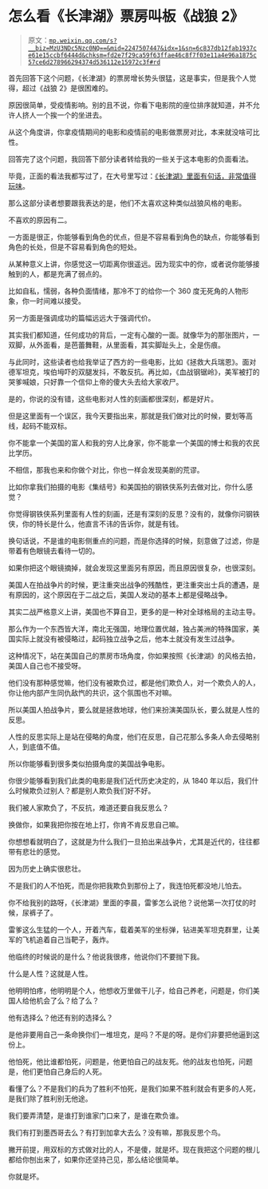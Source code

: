 # 怎么看《长津湖》票房叫板《战狼 2》

> 原文：[`mp.weixin.qq.com/s?__biz=MzU3NDc5Nzc0NQ==&mid=2247507447&idx=1&sn=6c837db12fab1937ce61e15ccbf6444d&chksm=fd2e7f29ca59f63ffae46c8f7f03e11a4e96a1875c57ce6d278966294374d536112e15972c3f#rd`](http://mp.weixin.qq.com/s?__biz=MzU3NDc5Nzc0NQ==&mid=2247507447&idx=1&sn=6c837db12fab1937ce61e15ccbf6444d&chksm=fd2e7f29ca59f63ffae46c8f7f03e11a4e96a1875c57ce6d278966294374d536112e15972c3f#rd)

首先回答下这个问题，《长津湖》的票房增长势头很猛，这是事实，但是我个人觉得，超过《战狼 2》是很困难的。 

原因很简单，受疫情影响。别的且不说，你看下电影院的座位排序就知道，并不允许人挤人一个挨一个的坐进去。

从这个角度讲，你拿疫情期间的电影和疫情前的电影做票房对比，本来就没啥可比性。

回答完了这个问题，我回答下部分读者转给我的一些关于这本电影的负面看法。 

毕竟，正面的看法我都写过了，在大号里写过：[《长津湖》里面有句话，非常值得玩味](http://mp.weixin.qq.com/s?__biz=MzU0MjYwNDU2Mw==&mid=2247501291&idx=1&sn=cd2cc0a4684a005baae688d5994eb1fa&chksm=fb1aa997cc6d20819c5b8badb7e6c957713a91ffb8ef0d7f18ad329cc59620ffabf4c05c6ff8&scene=21#wechat_redirect)。

那么这部分读者想要跟我表达的是，他们不太喜欢这种类似战狼风格的电影。 

不喜欢的原因有二。 

一方面是很正，你能够看到角色的优点，但是不容易看到角色的缺点，你能够看到角色的长处，但是不容易看到角色的短处。

从某种意义上讲，你感觉这一切距离你很遥远。因为现实中的你，或者说你能够接触到的人，都是充满了弱点的。

比如自私，懦弱，各种负面情绪，那冷不丁的给你一个 360 度无死角的人物形象，你一时间难以接受。

另一方面是强调成功的篇幅远远大于强调代价。 

其实我们都知道，任何成功的背后，一定有心酸的一面。就像华为的那张图片，一双脚，从外面看，是芭蕾舞鞋，从里面看，其实脚趾头上，全是伤痕。

与此同时，这些读者也给我举证了西方的一些电影，比如《拯救大兵瑞恩》。面对德军坦克，埃伯坶吓的双腿发抖，不敢反抗。再比如，《血战钢锯岭》，美军被打的哭爹喊娘，只好靠一个信仰上帝的傻大头去给大家收尸。

是的，你说的没有错，这些电影对人性的刻画都很深刻，都是好片。 

但是这里面有一个误区，我今天要指出来，那就是我们做对比的时候，要划等高线，起码不能双标。

你不能拿一个美国的富人和我的穷人比身家，你不能拿一个美国的博士和我的农民比学历。

不相信，那我也来和你做个对比，你也一样会发现美剧的荒谬。

比如你拿我们拍摄的电影《集结号》和美国拍的钢铁侠系列去做对比，你什么感觉？

你觉得钢铁侠系列里面有人性的刻画，还是有深刻的反思？没有的，就像你问钢铁侠，你的特长是什么，他直言不讳的告诉你，就是有钱。 

换句话说，不是谁的电影侧重点的问题，而是你选择的时候，刻意做了过滤，你是带着有色眼镜去看待一切的。 

如果你把这个眼镜摘掉，就会发现这里面另有原因，而且原因很复杂，也很深刻。 

美国人在拍战争片的时候，更注重突出战争的残酷性，更注重突出士兵的遭遇，是有原因的，这个原因在于二战之后，美国人发动的基本上都是侵略战争。

其实二战严格意义上讲，美国也不算自卫，更多的是一种对全球格局的主动主导。

那么作为一个东西皆大洋，南北无强国，地理位置优越，独占美洲的特殊国家，美国实际上就没有被侵略过，起码独立战争之后，他本土就没有发生过战争。 

这种情况下，站在美国自己的票房市场角度，你如果按照《长津湖》的风格去拍，美国人自己也不接受呀。 

他们没有那种感觉嘛，他们没有被欺负过，都是他们欺负人，对一个欺负人的人，你让他内部产生同仇敌忾的共识，这个氛围也不对嘛。 

所以美国人拍战争片，要么就是拯救地球，他们来扮演美国队长，要么就是人性的反思。 

人性的反思实际上是站在侵略的角度，他们在反思，自己花那么多条人命去侵略别人，到底值不值。

所以你能够看到很多类似拍摄角度的美国战争电影。 

你很少能够看到我们此类的电影是我们近代历史决定的，从 1840 年以后，我们什么时候欺负过别人？都是别人欺负我们好不好。 

我们被人家欺负了，不反抗，难道还要自我反思么？

换做你，如果我把你按在地上打，你肯不肯反思自己嘛。

你想想看就明白了，这就是为什么我们一旦拍出来战争片，尤其是近代的，往往都带有悲壮的感觉。 

因为历史上确实很悲壮。 

不是我们的人不怕死，而是你把我欺负到那份上了，我连怕死都没地儿怕去。

你不给我别的路呀，《长津湖》里面的李晨，雷爹怎么说他？说他第一次打仗的时候，尿裤子了。 

雷爹这么生猛的一个人，开着汽车，载着美军的坐标弹，钻进美军坦克群里，让美军的飞机追着自己当靶子，轰炸。

他临终的时候说的是什么？他说我很疼，他说你们不要抛下我。 

什么是人性？这就是人性。 

他明明怕疼，他明明是个人，他想收万里做干儿子，给自己养老，问题是，你们美国人给他机会了么？给了么？

他有选择么？他还有别的选择么？ 

是他非要用自己一条命换你们一堆坦克，是吗？不是的呀。是你们非要把他逼到这份上。 

他怕死，他比谁都怕死，问题是，他更怕自己的战友死。他的战友也怕死，问题是，他们更怕自己身后的人死。

看懂了么？不是我们的兵为了胜利不怕死，是我们如果不胜利就会有更多的人死，是我们除了胜利别无他途。 

我们要弄清楚，是谁打到谁家门口来了，是谁在欺负谁。

我们有打到墨西哥去么？有打到加拿大去么？没有嘛，那我反思个鸟。 

撇开前提，用双标的方式做对比的人，不是傻，就是坏。现在我把这个问题的根儿都给你刨出来了，如果你还坚持己见，那么结论很简单。

你就是坏。